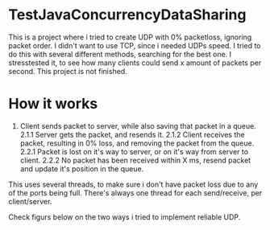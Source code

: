 # TestJavaConcurrencyDataSharing
This is a project where i tried to create UDP with 0% packetloss, ignoring packet order. I didn't want to use TCP, since i needed UDPs speed.
I tried to do this with several different methods, searching for the best one.
I stresstested it, to see how many clients could send x amount of packets per second.
This project is not finished.
# How it works
1. Client sends packet to server, while also saving that packet in a queue.
    2.1.1 Server gets the packet, and resends it.
          2.1.2 Client receives the packet, resulting in 0% loss, and removing the packet from the queue.
    2.2.1 Packet is lost on it's way to server, or on it's way from server to client.
          2.2.2 No packet has been received within X ms, resend packet and update it's position in the queue.


This uses several threads, to make sure i don't have packet loss due to any of the ports being full.
There's always one thread for each send/receive, per client/server.

Check figurs below on the two ways i tried to implement reliable UDP.
